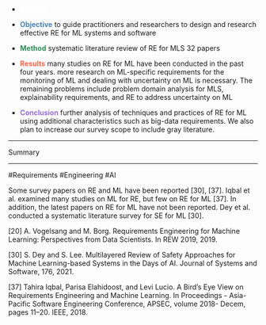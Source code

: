- <span style="color:white">**Context**</span> 

- <span style="color:steelblue">**Objective**</span> to guide practitioners and researchers to design and research effective RE for ML systems and software 

- <span style="color:seagreen">**Method**</span> systematic literature review of RE for MLS 32 papers 

- <span style="color:Tomato">**Results**</span> many studies on RE for ML have been conducted in the past four years. more research on ML-specific requirements for the monitoring of ML and dealing with uncertainty on ML is necessary. The remaining problems include problem domain analysis for MLS, explainability requirements, and RE to address uncertainty on ML 

- <span style="color:MediumPurple">**Conclusion**</span> further analysis of techniques and practices of RE for ML using additional characteristics such as big-data requirements. We also plan to increase our survey scope to include gray literature. 

---
> 
Summary

---

#Requirements #Engineering #Al 

Some survey papers on RE and ML have been reported [30], [37]. Iqbal et al. examined many studies on ML for RE, but few on RE for ML [37]. In addition, the latest papers on RE for ML have not been reported. Dey et al. conducted a systematic literature survey for SE for ML [30].

[20] A. Vogelsang and M. Borg. Requirements Engineering for Machine Learning: Perspectives from Data Scientists. In REW 2019, 2019.

[30] S. Dey and S. Lee. Multilayered Review of Safety Approaches for Machine Learning-based Systems in the Days of AI. Journal of Systems and Software, 176, 2021.

[37] Tahira Iqbal, Parisa Elahidoost, and Levi Lucio. A Bird’s Eye View on Requirements Engineering and Machine Learning. In Proceedings - Asia-Pacific Software Engineering Conference, APSEC, volume 2018- Decem, pages 11–20. IEEE, 2018.

